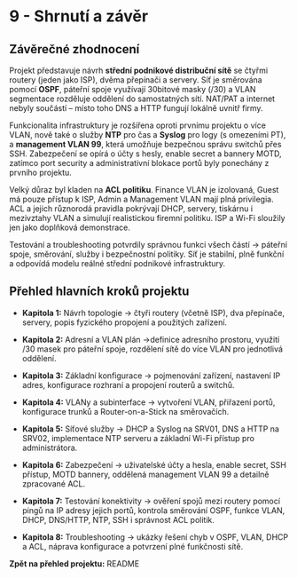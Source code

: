 
# **9 - Shrnutí a závěr**


## Závěrečné zhodnocení


Projekt představuje návrh **střední podnikové distribuční sítě** se čtyřmi routery (jeden jako ISP), dvěma přepínači a servery. Síť je směrována pomocí **OSPF**, páteřní spoje využívají 30bitové masky (/30) a VLAN segmentace rozděluje oddělení do samostatných sítí. NAT/PAT a internet nebyly součástí – místo toho DNS a HTTP fungují lokálně uvnitř firmy.

Funkcionalita infrastruktury je rozšířena oproti prvnímu projektu o více VLAN, nově také o služby **NTP** pro čas a **Syslog** pro logy (s omezeními PT), a **management VLAN 99**, která umožňuje bezpečnou správu switchů přes SSH. Zabezpečení se opírá o účty s hesly, enable secret a bannery MOTD, zatímco port security a administrativní blokace portů byly ponechány z prvního projektu.

Velký důraz byl kladen na **ACL politiku**. Finance VLAN je izolovaná, Guest má pouze přístup k ISP, Admin a Management VLAN mají plná privilegia. ACL a jejich různorodá pravidla pokrývají DHCP, servery, tiskárnu i mezivztahy VLAN a simulují realistickou firemní politiku. ISP a Wi-Fi sloužily jen jako doplňková demonstrace.

Testování a troubleshooting potvrdily správnou funkci všech částí -> páteřní spoje, směrování, služby i bezpečnostní politiky. Síť je stabilní, plně funkční a odpovídá modelu reálné střední podnikové infrastruktury.

## Přehled hlavních kroků projektu

- **Kapitola 1:** Návrh topologie -> čtyři routery (včetně ISP), dva přepínače, servery, popis fyzického propojení a použitých zařízení.
    
- **Kapitola 2:** Adresní a VLAN plán ->definice adresního prostoru, využití /30 masek pro páteřní spoje, rozdělení sítě do více VLAN pro jednotlivá oddělení.
    
- **Kapitola 3:** Základní konfigurace -> pojmenování zařízení, nastavení IP adres, konfigurace rozhraní a propojení routerů a switchů.
    
- **Kapitola 4:** VLANy a subinterface -> vytvoření VLAN, přiřazení portů, konfigurace trunků a Router-on-a-Stick na směrovačích.
    
- **Kapitola 5:** Síťové služby -> DHCP a Syslog na SRV01, DNS a HTTP na SRV02, implementace NTP serveru a základní Wi-Fi přístup pro administrátora.
    
- **Kapitola 6:** Zabezpečení -> uživatelské účty a hesla, enable secret, SSH přístup, MOTD bannery, oddělená management VLAN 99 a detailně zpracované ACL.
    
- **Kapitola 7:** Testování konektivity -> ověření spojů mezi routery pomocí pingů na IP adresy jejich portů, kontrola směrování OSPF, funkce VLAN, DHCP, DNS/HTTP, NTP, SSH i správnost ACL politik.
    
- **Kapitola 8:** Troubleshooting -> ukázky řešení chyb v OSPF, VLAN, DHCP a ACL, náprava konfigurace a potvrzení plné funkčnosti sítě.



**Zpět na přehled projektu:** README